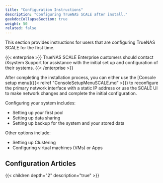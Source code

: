```yaml
---
title: "Configuration Instructions"
description: "Configuring TrueNAS SCALE after install."
geekdocCollapseSection: true
weight: 50
related: false
---
```


This section provides instructions for users that are configuring TrueNAS SCALE for the first time.

{{< enterprise >}}
TrueNAS SCALE Enterprise customers should contact iXsystem Support for assistance with the initial set up and configuration of their systems.
{{< /enterprise >}}

After completing the installation process, you can either use the [Console setup menu]({{< relref "ConsoleSetupMenuSCALE.md" >}}) to reconfigure the primary network interface with a static IP address or use the SCALE UI to make network changes and complete the initial configuration. 

Configuring your system includes:
* Setting up your first pool
* Setting up data sharing
* Setting up backup for the system and your stored data

Other options include:
* Setting up Clustering
* Configuring virtual machines (VMs) or Apps

## Configuration Articles

{{< children depth="2" description="true" >}}